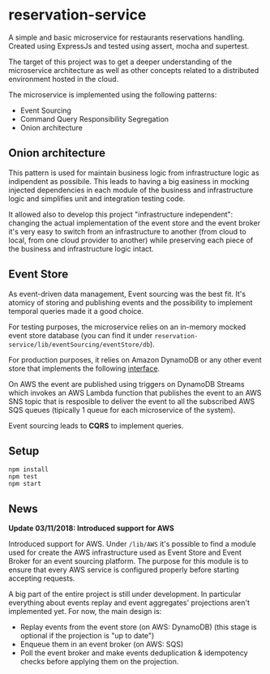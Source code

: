 # reservation-service
A simple and basic microservice for restaurants reservations handling. Created using ExpressJs and tested using assert, mocha and supertest.

The target of this project was to get a deeper understanding of the microservice architecture as well as other concepts related to a distributed environment hosted in the cloud.

The microservice is implemented using the following patterns:
- Event Sourcing
- Command Query Responsibility Segregation
- Onion architecture

## Onion architecture

This pattern is used for maintain business logic from infrastructure logic as indipendent as possibile. This leads to having a big easiness in mocking injected dependencies in each module of the business and infrastructure logic and simplifies unit and integration testing code.

It allowed also to develop this project "infrastructure independent": changing the actual implementation of the event store and the event broker it's very easy to switch from an infrastructure to another (from cloud to local, from one cloud provider to another) while preserving each piece of the business and infrastructure logic intact.

## Event Store

As event-driven data management, Event sourcing was the best fit. It's atomicy of storing and publishing events and the possibility to implement temporal queries made it a good choice.

For testing purposes, the microservice relies on an in-memory mocked event store database (you can find it under `reservation-service/lib/eventSourcing/eventStore/db`).

For production purposes, it relies on Amazon DynamoDB or any other event store that implements the following [interface](https://github.com/Danver97/reservation-service/blob/master/lib/eventSourcing/eventStore/index.js).

On AWS the event are published using triggers on DynamoDB Streams which invokes an AWS Lambda function that publishes the event to an AWS SNS topic that is resposible to deliver the event to all the subscribed AWS SQS queues (tipically 1 queue for each microservice of the system).

Event sourcing leads to **CQRS** to implement queries.

## Setup

```
npm install
npm test
npm start
```

## News

**Update 03/11/2018: Introduced support for AWS**

Introduced support for AWS. Under `/lib/AWS` it's possible to find a module used for create the AWS infrastructure used as Event Store and Event Broker for an event sourcing platform. The purpose for this module is to ensure that every AWS service is configured properly before starting accepting requests.

A big part of the entire project is still under development. In particular everything about events replay and event aggregates' projections aren't implemented yet. For now, the main design is:
- Replay events from the event store (on AWS: DynamoDB) (this stage is optional if the projection is "up to date")
- Enqueue them in an event broker (on AWS: SQS)
- Poll the event broker and make events deduplication & idempotency checks before applying them on the projection.
